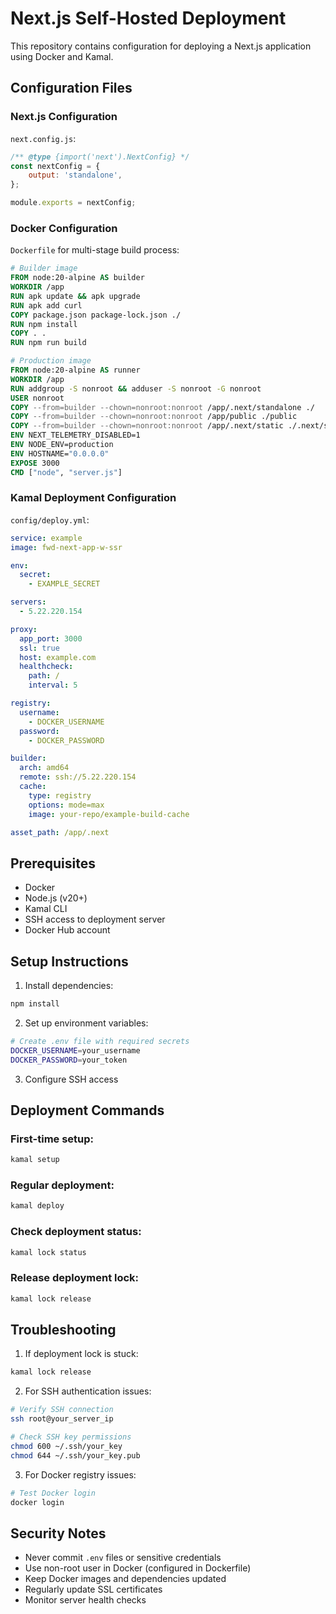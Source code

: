 # Next.js Self-Hosted Deployment

This repository contains configuration for deploying a Next.js application using Docker and Kamal.

## Configuration Files

### Next.js Configuration
`next.config.js`:
```javascript
/** @type {import('next').NextConfig} */
const nextConfig = {
    output: 'standalone',
};

module.exports = nextConfig;
```

### Docker Configuration
`Dockerfile` for multi-stage build process:
```dockerfile
# Builder image
FROM node:20-alpine AS builder
WORKDIR /app
RUN apk update && apk upgrade
RUN apk add curl
COPY package.json package-lock.json ./
RUN npm install
COPY . .
RUN npm run build

# Production image
FROM node:20-alpine AS runner
WORKDIR /app
RUN addgroup -S nonroot && adduser -S nonroot -G nonroot
USER nonroot
COPY --from=builder --chown=nonroot:nonroot /app/.next/standalone ./
COPY --from=builder --chown=nonroot:nonroot /app/public ./public
COPY --from=builder --chown=nonroot:nonroot /app/.next/static ./.next/static
ENV NEXT_TELEMETRY_DISABLED=1
ENV NODE_ENV=production
ENV HOSTNAME="0.0.0.0"
EXPOSE 3000
CMD ["node", "server.js"]
```

### Kamal Deployment Configuration
`config/deploy.yml`:
```yaml
service: example
image: fwd-next-app-w-ssr

env:
  secret:
    - EXAMPLE_SECRET

servers:
  - 5.22.220.154

proxy:
  app_port: 3000
  ssl: true
  host: example.com
  healthcheck:
    path: /
    interval: 5

registry:
  username:
    - DOCKER_USERNAME
  password:
    - DOCKER_PASSWORD

builder:
  arch: amd64
  remote: ssh://5.22.220.154
  cache:
    type: registry
    options: mode=max
    image: your-repo/example-build-cache

asset_path: /app/.next
```

## Prerequisites

- Docker
- Node.js (v20+)
- Kamal CLI
- SSH access to deployment server
- Docker Hub account

## Setup Instructions

1. Install dependencies:
```bash
npm install
```

2. Set up environment variables:
```bash
# Create .env file with required secrets
DOCKER_USERNAME=your_username
DOCKER_PASSWORD=your_token
```

3. Configure SSH access



## Deployment Commands

### First-time setup:
```bash
kamal setup
```

### Regular deployment:
```bash
kamal deploy
```

### Check deployment status:
```bash
kamal lock status
```

### Release deployment lock:
```bash
kamal lock release
```

## Troubleshooting

1. If deployment lock is stuck:
```bash
kamal lock release
```

2. For SSH authentication issues:
```bash
# Verify SSH connection
ssh root@your_server_ip

# Check SSH key permissions
chmod 600 ~/.ssh/your_key
chmod 644 ~/.ssh/your_key.pub
```

3. For Docker registry issues:
```bash
# Test Docker login
docker login
```

## Security Notes

- Never commit `.env` files or sensitive credentials
- Use non-root user in Docker (configured in Dockerfile)
- Keep Docker images and dependencies updated
- Regularly update SSL certificates
- Monitor server health checks
